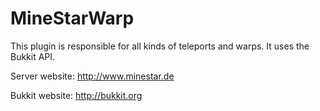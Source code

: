 MineStarWarp
============

This plugin is responsible for all kinds of teleports and warps.
It uses the Bukkit API.

Server website: http://www.minestar.de

Bukkit website: http://bukkit.org